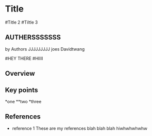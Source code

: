 # Title
#Title 2
#Tiltle 3
## AUTHERSSSSSSS
by Authors
JJJJJJJJJ joes
Davidtwang

#HEY THERE
#HIIII
## Overview

## Key points

*one
**two
*three

## References

* reference 1
These are my references blah blah blah
hiwhwhwhwhw
